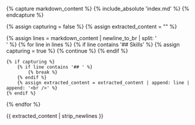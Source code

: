 

{% capture markdown_content %}
{% include_absolute 'index.md' %}
{% endcapture %}

{% assign capturing = false %}
{% assign extracted_content = "" %}

{% assign lines = markdown_content | newline_to_br | split: '<br />' %}
{% for line in lines %}
    {% if line contains '## Skills' %}
        {% assign capturing = true %}
        {% continue %}
    {% endif %}

    {% if capturing %}
        {% if line contains '## ' %}
            {% break %}
        {% endif %}
        {% assign extracted_content = extracted_content | append: line | append: '<br />' %}
    {% endif %}
{% endfor %}

{{ extracted_content | strip_newlines }}
